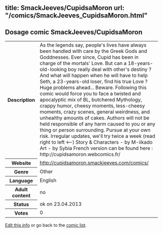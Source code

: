 title: SmackJeeves/CupidsaMoron
url: "/comics/SmackJeeves_CupidsaMoron.html"
---
Dosage comic SmackJeeves/CupidsaMoron
-----------------------------------------

<p id="msg"></p>
<script type="text/javascript">
if (window.location.search === '?edit_info_mail=sent_ok') {
  var elem = document.getElementById("msg");
  elem.innerHTML = 'Edited information sucessfully sent.';
  elem.className = 'ok';
}
</script>
<table class="comicinfo">
<tr>
<th>Description</th><td>As the legends say, people's lives have always been handled with care by the Greek Gods and Goddnesses. Ever since, Cupid has been in charge of the mortals' Love. But can a 18-years-old-looking boy really deal with other's destiny ? And what will happen when he will have to help Seth, a 23-years-old loser, find his true Love ? Huge problems ahead... Beware. Following this comic would force you to face a twisted and apocalyptic mix of BL, butchered Mythology, crappy humor, cheesy moments, less-cheesy moments, crazy scenes, general weirdness, and unhealthy amounts of cakes. Authors will not be held responsible of any harm caused to you or any thing or person surrounding. Pursue at your own risk. Irregular updates, we'll try twice a week (read right to left &lt;--) Story &amp; Characters - by M-iikado Art - by Sybia French version can be found here : http://cupidsamoron.webcomics.fr/</td>
</tr>
<tr>
<th>Website</th><td><a href="http://cupidsamoron.smackjeeves.com/comics/">http://cupidsamoron.smackjeeves.com/comics/</a></td>
</tr>
<tr>
<th>Genre</th><td>Other</td>
</tr>
<tr>
<th>Language</th><td>English</td>
</tr>
<tr>
<th>Adult content</th><td>no</td>
</tr>
<tr>
<th>Status</th><td>ok on 23.04.2013</td>
</tr>
<tr>
<th>Votes</th><td>0</td>
</tr>
</table>

[Edit this info](SmackJeeves_CupidsaMoron_edit.html) or go back to the [comic list](../comic-index.html).
